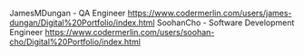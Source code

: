 JamesMDungan - QA Engineer
	https://www.codermerlin.com/users/james-dungan/Digital%20Portfolio/index.html
SoohanCho - Software Development Engineer
	https://www.codermerlin.com/users/soohan-cho/Digital%20Portfolio/index.html
